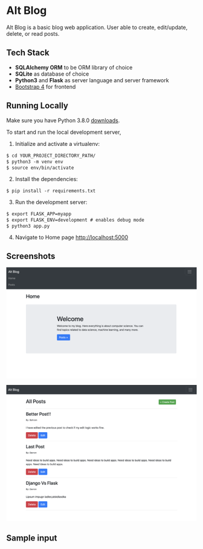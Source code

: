 # Alt Blog

Alt Blog is a basic blog web application. User able to create, edit/update, delete, or read posts. 

## Tech Stack

* **SQLAlchemy ORM** to be ORM library of choice
* **SQLite** as database of choice
* **Python3** and **Flask** as server language and server framework
* [Bootstrap 4](https://getbootstrap.com/docs/3.4/customize/) for frontend

## Running Locally

Make sure you have Python 3.8.0 [downloads](https://www.python.org/downloads/).

To start and run the local development server,

1. Initialize and activate a virtualenv:
  ```
  $ cd YOUR_PROJECT_DIRECTORY_PATH/
  $ python3 -m venv env
  $ source env/bin/activate
  ```

2. Install the dependencies:
  ```
  $ pip install -r requirements.txt
  ```

3. Run the development server:
  ```
  $ export FLASK_APP=myapp
  $ export FLASK_ENV=development # enables debug mode
  $ python3 app.py
  ```

4. Navigate to Home page [http://localhost:5000](http://localhost:5000)

## Screenshots

![homepage](homepage.png)

![postspage](postpage.png)


## Sample input
